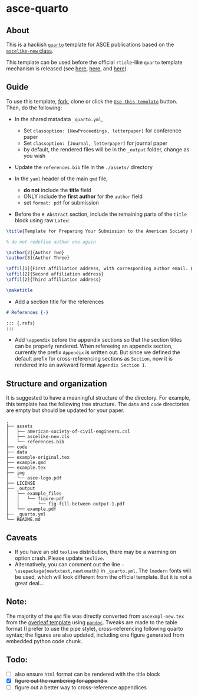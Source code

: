 # asce-quarto

## About

This is a hackish [`quarto`](https://quarto.org/) template for ASCE publications based on the [`ascelike-new` class](https://www.overleaf.com/latex/templates/template-for-preparing-your-submission-to-the-american-society-of-civil-engineers-asce/pbwcqsvndpty).

This template can be used before the official `rticle`-like `quarto` template mechanism is released (see [here](https://quarto.org/docs/faq/rmarkdown.html#i-use-x-bookdown-blogdown-etc..-what-is-the-quarto-equivalent), [here](https://github.com/quarto-dev/quarto-cli/issues/170), and [here](https://github.com/quarto-dev/quarto-cli/discussions/983#discussioncomment-2823436)).

## Guide

To use this template, [fork](https://github.com/juliantao/asce-quarto/fork), clone or click the [`Use this template`](https://github.com/juliantao/asce-quarto/generate) button. Then, do the following:

* In the shared matadata `_quarto.yml`,
  * Set `classoption: [NewProceedings, letterpaper]` for conference paper
  * Set `classoption: [Journal, letterpaper]` for journal paper
  * by default, the rendered files will be in the `_output` folder, change as you wish

* Update the `references.bib` file in the `./assets/` directory

* In the `yaml` header of the main `qmd` file, 
  * **do not** include the **title** field
  * ONLY include the **first author** for the `author` field
  * set `format: pdf` for submission

* Before the `# Abstract` section, include the remaining parts of the `title` block using raw `LaTex`:

```latex
\title{Template for Preparing Your Submission to the American Society Of Civil Engineers (ASCE)}

% do not redefine author one again

\author[2]{Author Two}
\author[3]{Author Three}

\affil[1]{First affiliation address, with corresponding author email. Email: author.one@email.com}
\affil[2]{Second affiliation address}
\affil[2]{Third affiliation address}

\maketitle
```

* Add a section title for the references

```markdown
# References {-}

::: {.refs}
:::
```

* Add `\appendix` before the appendix sections so that the section titles can be properly rendered. 
  When refereeing an appendix section, currently the prefix `Appendix` is written out.
  But since we defined the default prefix for cross-referencing sections as `Section`, 
  now it is rendered into an awkward format `Appendix Section I`. 

## Structure and organization

It is suggested to have a meaningful structure of the directory. 
For example, this template has the following tree structure.
The `data` and `code` directories are empty but should be updated for your paper.

```
.
├── assets
│   ├── american-society-of-civil-engineers.csl
│   ├── ascelike-new.cls
│   └── references.bib
├── code
├── data
├── example-original.tex
├── example.qmd
├── example.tex
├── img
│   └── asce-logo.pdf
├── LICENSE
├── _output
│   ├── example_files
│   │   └── figure-pdf
│   │       └── fig-fill-between-output-1.pdf
│   └── example.pdf
├── _quarto.yml
└── README.md
```

## Caveats

* If you have an old `texlive` distribution, there may be a warming on option crash. Please update `texlive`.
* Alternatively, you can comment out the line `- \usepackage{newtxtext,newtxmath}` in `_quarto.yml`. 
The `lmodern` fonts will be used, which will look different from the official template.
But it is not a great deal...


## Note:

The majority of the `qmd` file was directly converted from `ascexmpl-new.tex` from the [overleaf template](https://www.overleaf.com/latex/templates/template-for-preparing-your-submission-to-the-american-society-of-civil-engineers-asce/pbwcqsvndpty) using [`pandoc`](https://pandoc.org/). 
Tweaks are made to the table format (I prefer to use the pipe style), cross-referencing following quarto syntax; 
the figures are also updated, including one figure generated from embedded python code chunk. 

## Todo:

- [ ] also ensure `html` format can be rendered with the title block
- [x] ~~figure out the numbering for appendix~~
- [ ] figure out a better way to cross-reference appendices
